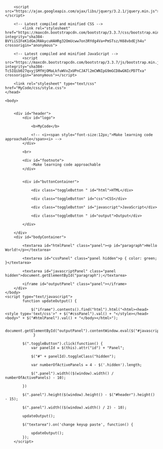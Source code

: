 
<html>
    <head>
        <title>
            MyCode
        </title>
        
        <script src="https://ajax.googleapis.com/ajax/libs/jquery/3.2.1/jquery.min.js"></script>
        
        <!-- Latest compiled and minified CSS -->
            <link rel="stylesheet" href="https://maxcdn.bootstrapcdn.com/bootstrap/3.3.7/css/bootstrap.min.css" integrity="sha384-BVYiiSIFeK1dGmJRAkycuHAHRg32OmUcww7on3RYdg4Va+PmSTsz/K68vbdEjh4u" crossorigin="anonymous">
        
        <!-- Latest compiled and minified JavaScript -->
            <script src="https://maxcdn.bootstrapcdn.com/bootstrap/3.3.7/js/bootstrap.min.js" integrity="sha384-Tc5IQib027qvyjSMfHjOMaLkfuWVxZxUPnCJA7l2mCWNIpG9mGCD8wGNIcPD7Txa" crossorigin="anonymous"></script>
        
        <link rel="stylesheet" type="text/css" href="MyCode/css/style.css">
    </head>
    
    <body>
        
        
        <div id="header">
            <div id="logo">
            
                <b>MyCode</b>
                
                <!-- <i><span style="font-size:12px;">Make learning code approachable</span><i> -->
            </div>

            <br>

            <div id="footnote">
                -Make learning code approachable
            </div>


            <div id="buttonContainer">
                
                <div class="toggleButton " id="html">HTML</div> 
                
                <div class="toggleButton" id="css">CSS</div> 
                
                <div class="toggleButton" id="javascript">JavaScript</div> 
                
                <div class="toggleButton " id="output">Output</div> 
            
            </div>
        
        </div>
        <div id="bodyContainer">
        
            <textarea id="htmlPanel" class="panel"><p id="paragraph">Hello World!</p></textarea>
            
            <textarea id="cssPanel" class="panel hidden">p { color: green; }</textarea>
            
            <textarea id="javascriptPanel" class="panel hidden">document.getElementById("paragraph");</textarea>
            
            <iframe id="outputPanel" class="panel"></iframe>
        </div>
    </body>
    <script type="text/javascript">
            function updateOutput() {
                
                $("iframe").contents().find("html").html("<html><head><style type='text/css'>" + $("#cssPanel").val() + "</style></head><body>" + $("#htmlPanel").val() + "</body></html>");
                
                document.getElementById("outputPanel").contentWindow.eval($("#javascriptPanel").val());
                 }
           
            $(".toggleButton").click(function() {
                var panelId = $(this).attr("id") + "Panel";
                
                $("#" + panelId).toggleClass("hidden");
                
                var numberOfActivePanels = 4 - $('.hidden').length;
                
                $(".panel").width(($(window).width() / numberOfActivePanels) - 10);
                
            })
            
            $(".panel").height($(window).height() - $("#header").height() - 15);
            
            $(".panel").width(($(window).width() / 2) - 10);
            
            updateOutput();
            
            $("textarea").on('change keyup paste', function() {
    
                updateOutput();
            });
        </script>
</html>
